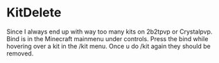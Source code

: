 # KitDelete
Since I always end up with way too many kits on 2b2tpvp or Crystalpvp.
Bind is in the Minecraft mainmenu under controls. Press the bind while hovering
over a kit in the /kit menu. Once u do /kit again they should be removed.
